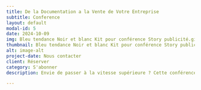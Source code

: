 ```yaml
---
title: De la Documentation a la Vente de Votre Entreprise
subtitle: Conference
layout: default
modal-id: 5
date: 2024-10-09
img: Bleu tendance Noir et blanc Kit pour conférence Story publicité.gif
thumbnail: Bleu tendance Noir et blanc Kit pour conférence Story publicité.gif
alt: image-alt
project-date: Nous contacter
client: Réserver
category: S'abonner
description: Envie de passer à la vitesse supérieure ? Cette conférence est faite pour vous ! Découvrez comment l'IA générative peut vous aider à gagner du temps, à prendre de meilleures décisions et à attirer des investisseurs. Des masterclasses pratiques vous permettront de maîtriser les outils et les techniques nécessaires pour transformer votre entreprise en une réussite.

---
```

